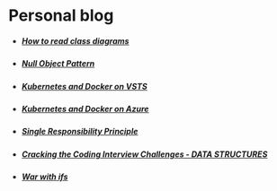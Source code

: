 # Personal blog

* ##### [How to read class diagrams](posts/class_diagrams.md)
* ##### [Null Object Pattern](posts/null_object.md)
* ##### [Kubernetes and Docker on VSTS](posts/k_and_d_vsts.md)
* ##### [Kubernetes and Docker on Azure](posts/k_and_d_azure.md)
* ##### [Single Responsibility Principle](posts/srp.md)
* ##### [Cracking the Coding Interview Challenges - DATA STRUCTURES](posts/cci_data_structures.md)
* ##### [War with ifs](posts/war_with_if.md)
